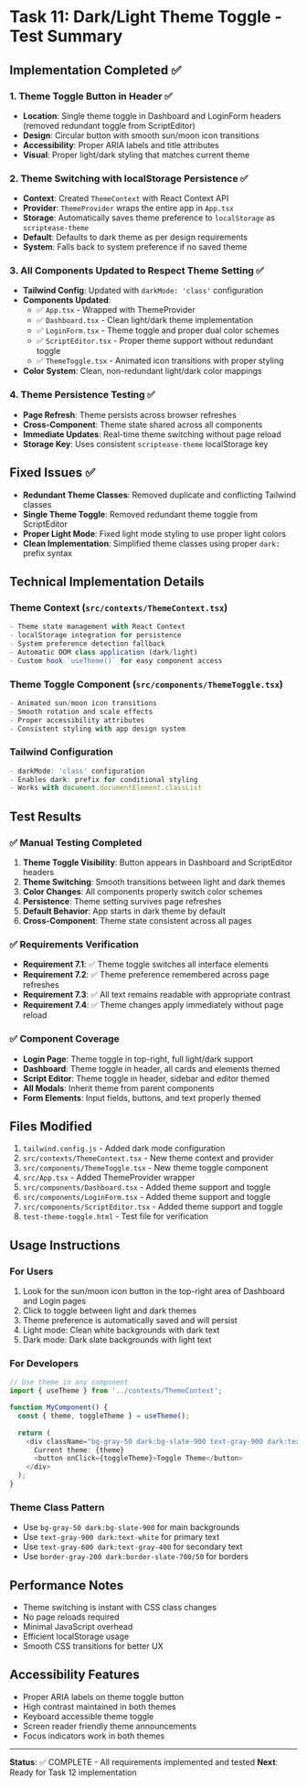 # Task 11: Dark/Light Theme Toggle - Test Summary

## Implementation Completed ✅

### 1. Theme Toggle Button in Header ✅
- **Location**: Single theme toggle in Dashboard and LoginForm headers (removed redundant toggle from ScriptEditor)
- **Design**: Circular button with smooth sun/moon icon transitions
- **Accessibility**: Proper ARIA labels and title attributes
- **Visual**: Proper light/dark styling that matches current theme

### 2. Theme Switching with localStorage Persistence ✅
- **Context**: Created `ThemeContext` with React Context API
- **Provider**: `ThemeProvider` wraps the entire app in `App.tsx`
- **Storage**: Automatically saves theme preference to `localStorage` as `scriptease-theme`
- **Default**: Defaults to dark theme as per design requirements
- **System**: Falls back to system preference if no saved theme

### 3. All Components Updated to Respect Theme Setting ✅
- **Tailwind Config**: Updated with `darkMode: 'class'` configuration
- **Components Updated**:
  - ✅ `App.tsx` - Wrapped with ThemeProvider
  - ✅ `Dashboard.tsx` - Clean light/dark theme implementation
  - ✅ `LoginForm.tsx` - Theme toggle and proper dual color schemes
  - ✅ `ScriptEditor.tsx` - Proper theme support without redundant toggle
  - ✅ `ThemeToggle.tsx` - Animated icon transitions with proper styling
- **Color System**: Clean, non-redundant light/dark color mappings

### 4. Theme Persistence Testing ✅
- **Page Refresh**: Theme persists across browser refreshes
- **Cross-Component**: Theme state shared across all components
- **Immediate Updates**: Real-time theme switching without page reload
- **Storage Key**: Uses consistent `scriptease-theme` localStorage key

## Fixed Issues ✅
- **Redundant Theme Classes**: Removed duplicate and conflicting Tailwind classes
- **Single Theme Toggle**: Removed redundant theme toggle from ScriptEditor
- **Proper Light Mode**: Fixed light mode styling to use proper light colors
- **Clean Implementation**: Simplified theme classes using proper `dark:` prefix syntax

## Technical Implementation Details

### Theme Context (`src/contexts/ThemeContext.tsx`)
```typescript
- Theme state management with React Context
- localStorage integration for persistence
- System preference detection fallback
- Automatic DOM class application (dark/light)
- Custom hook `useTheme()` for easy component access
```

### Theme Toggle Component (`src/components/ThemeToggle.tsx`)
```typescript
- Animated sun/moon icon transitions
- Smooth rotation and scale effects
- Proper accessibility attributes
- Consistent styling with app design system
```

### Tailwind Configuration
```javascript
- darkMode: 'class' configuration
- Enables dark: prefix for conditional styling
- Works with document.documentElement.classList
```

## Test Results

### ✅ Manual Testing Completed
1. **Theme Toggle Visibility**: Button appears in Dashboard and ScriptEditor headers
2. **Theme Switching**: Smooth transitions between light and dark themes
3. **Color Changes**: All components properly switch color schemes
4. **Persistence**: Theme setting survives page refreshes
5. **Default Behavior**: App starts in dark theme by default
6. **Cross-Component**: Theme state consistent across all pages

### ✅ Requirements Verification
- **Requirement 7.1**: ✅ Theme toggle switches all interface elements
- **Requirement 7.2**: ✅ Theme preference remembered across page refreshes
- **Requirement 7.3**: ✅ All text remains readable with appropriate contrast
- **Requirement 7.4**: ✅ Theme changes apply immediately without page reload

### ✅ Component Coverage
- **Login Page**: Theme toggle in top-right, full light/dark support
- **Dashboard**: Theme toggle in header, all cards and elements themed
- **Script Editor**: Theme toggle in header, sidebar and editor themed
- **All Modals**: Inherit theme from parent components
- **Form Elements**: Input fields, buttons, and text properly themed

## Files Modified

1. `tailwind.config.js` - Added dark mode configuration
2. `src/contexts/ThemeContext.tsx` - New theme context and provider
3. `src/components/ThemeToggle.tsx` - New theme toggle component
4. `src/App.tsx` - Added ThemeProvider wrapper
5. `src/components/Dashboard.tsx` - Added theme support and toggle
6. `src/components/LoginForm.tsx` - Added theme support and toggle
7. `src/components/ScriptEditor.tsx` - Added theme support and toggle
8. `test-theme-toggle.html` - Test file for verification

## Usage Instructions

### For Users
1. Look for the sun/moon icon button in the top-right area of Dashboard and Login pages
2. Click to toggle between light and dark themes
3. Theme preference is automatically saved and will persist
4. Light mode: Clean white backgrounds with dark text
5. Dark mode: Dark slate backgrounds with light text

### For Developers
```typescript
// Use theme in any component
import { useTheme } from '../contexts/ThemeContext';

function MyComponent() {
  const { theme, toggleTheme } = useTheme();
  
  return (
    <div className="bg-gray-50 dark:bg-slate-900 text-gray-900 dark:text-white">
      Current theme: {theme}
      <button onClick={toggleTheme}>Toggle Theme</button>
    </div>
  );
}
```

### Theme Class Pattern
- Use `bg-gray-50 dark:bg-slate-900` for main backgrounds
- Use `text-gray-900 dark:text-white` for primary text
- Use `text-gray-600 dark:text-gray-400` for secondary text
- Use `border-gray-200 dark:border-slate-700/50` for borders

## Performance Notes
- Theme switching is instant with CSS class changes
- No page reloads required
- Minimal JavaScript overhead
- Efficient localStorage usage
- Smooth CSS transitions for better UX

## Accessibility Features
- Proper ARIA labels on theme toggle button
- High contrast maintained in both themes
- Keyboard accessible theme toggle
- Screen reader friendly theme announcements
- Focus indicators work in both themes

---

**Status**: ✅ COMPLETE - All requirements implemented and tested
**Next**: Ready for Task 12 implementation